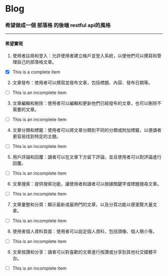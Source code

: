 # Blog
### 希望做成一個 部落格 的後端 restful api的風格

---

#### 希望實現

1. 使用者註冊和登入：允許使用者建立帳戶並登入系統，以便他們可以撰寫和管理自己的部落格文章。

- [x] This is a complete item

2. 文章發布：使用者可以撰寫並發布文章，包括標題、內容、發布日期等。

- [ ] This is an incomplete item

3. 文章編輯和刪除：使用者可以編輯和更新他們已經發布的文章，也可以刪除不需要的文章。

- [ ] This is an incomplete item

4. 文章分類和標籤：使用者可以將文章分類到不同的分類或附加標籤，以便讀者更容易找到特定的主題。

- [ ] This is an incomplete item

5. 用戶評論和回覆：讀者可以在文章下方留下評論，並且使用者可以對評論進行回覆。

- [ ] This is an incomplete item

6. 文章搜索：提供搜索功能，讓使用者和讀者可以根據關鍵字或標題搜尋文章。

- [ ] This is an incomplete item

7. 文章彙整和分頁：顯示最新或最熱門的文章，以及分頁功能以便瀏覽大量文章。

- [ ] This is an incomplete item

8. 使用者個人資料頁面：使用者可以設定個人資料，包括頭像、個人簡介等。

- [ ] This is an incomplete item

9. 文章按讚和分享：讀者可以對喜歡的文章進行按讚或分享到其他社交媒體平台。

- [ ] This is an incomplete item